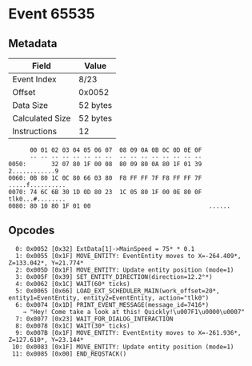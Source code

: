 # Event 65535

## Metadata

| Field           | Value    |
|-----------------|----------|
| Event Index     | 8/23     |
| Offset          | 0x0052   |
| Data Size       | 52 bytes |
| Calculated Size | 52 bytes |
| Instructions    | 12       |

```
      00 01 02 03 04 05 06 07  08 09 0A 0B 0C 0D 0E 0F
      -- -- -- -- -- -- -- --  -- -- -- -- -- -- -- --
0050:       32 07 80 1F 00 08  80 09 80 0A 80 1F 01 39    2............9
0060: 0B 80 1C 0C 80 66 03 80  F8 FF FF 7F F8 FF FF 7F  .....f..........
0070: 74 6C 6B 30 1D 0D 80 23  1C 05 80 1F 00 0E 80 0F  tlk0...#........
0080: 80 10 80 1F 01 00                                 ......          
```

## Opcodes

```
  0: 0x0052 [0x32] ExtData[1]->MainSpeed = 75* * 0.1
  1: 0x0055 [0x1F] MOVE_ENTITY: EventEntity moves to X=-264.409*, Z=133.042*, Y=21.774*
  2: 0x005D [0x1F] MOVE_ENTITY: Update entity position (mode=1)
  3: 0x005F [0x39] SET_ENTITY_DIRECTION(direction=12.2°*)
  4: 0x0062 [0x1C] WAIT(60* ticks)
  5: 0x0065 [0x66] LOAD_EXT_SCHEDULER_MAIN(work_offset=20*, entity1=EventEntity, entity2=EventEntity, action="tlk0")
  6: 0x0074 [0x1D] PRINT_EVENT_MESSAGE(message_id=7416*)
    → "Hey! Come take a look at this! Quickly!\u007F1\u0000\u0007"
  7: 0x0077 [0x23] WAIT_FOR_DIALOG_INTERACTION
  8: 0x0078 [0x1C] WAIT(30* ticks)
  9: 0x007B [0x1F] MOVE_ENTITY: EventEntity moves to X=-261.936*, Z=127.610*, Y=23.144*
 10: 0x0083 [0x1F] MOVE_ENTITY: Update entity position (mode=1)
 11: 0x0085 [0x00] END_REQSTACK()
```
